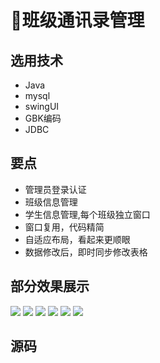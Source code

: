 # 📗班级通讯录管理

<MyGlobalComponent />

## 选用技术
- Java
- mysql
- swingUI
- GBK编码
- JDBC

## 要点
- 管理员登录认证
- 班级信息管理
- 学生信息管理,每个班级独立窗口
- 窗口复用，代码精简
- 自适应布局，看起来更顺眼
- 数据修改后，即时同步修改表格

## 部分效果展示
![](http://cdn.qiniu.liyansheng.top/img/20240619230756.png)
![](http://cdn.qiniu.liyansheng.top/img/20240619230814.png)
![](http://cdn.qiniu.liyansheng.top/img/20240619230833.png)
![](http://cdn.qiniu.liyansheng.top/img/20240619230851.png)
![](http://cdn.qiniu.liyansheng.top/img/20240619230912.png)
![](http://cdn.qiniu.liyansheng.top/img/20240619230933.png)







## 源码
<!-- ![](http://cdn.qiniu.liyansheng.top/img/20240619232510.png) -->

<PaymentButton :productId="131" />